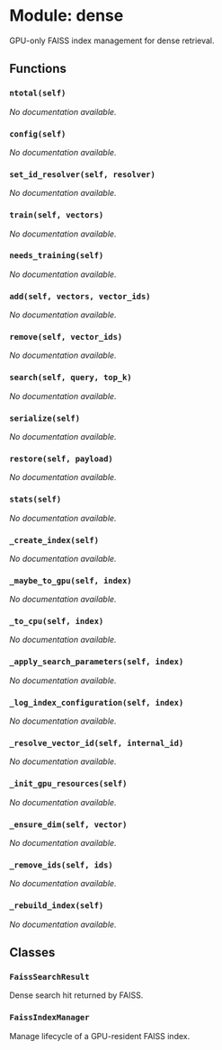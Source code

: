 # Module: dense

GPU-only FAISS index management for dense retrieval.

## Functions

### `ntotal(self)`

*No documentation available.*

### `config(self)`

*No documentation available.*

### `set_id_resolver(self, resolver)`

*No documentation available.*

### `train(self, vectors)`

*No documentation available.*

### `needs_training(self)`

*No documentation available.*

### `add(self, vectors, vector_ids)`

*No documentation available.*

### `remove(self, vector_ids)`

*No documentation available.*

### `search(self, query, top_k)`

*No documentation available.*

### `serialize(self)`

*No documentation available.*

### `restore(self, payload)`

*No documentation available.*

### `stats(self)`

*No documentation available.*

### `_create_index(self)`

*No documentation available.*

### `_maybe_to_gpu(self, index)`

*No documentation available.*

### `_to_cpu(self, index)`

*No documentation available.*

### `_apply_search_parameters(self, index)`

*No documentation available.*

### `_log_index_configuration(self, index)`

*No documentation available.*

### `_resolve_vector_id(self, internal_id)`

*No documentation available.*

### `_init_gpu_resources(self)`

*No documentation available.*

### `_ensure_dim(self, vector)`

*No documentation available.*

### `_remove_ids(self, ids)`

*No documentation available.*

### `_rebuild_index(self)`

*No documentation available.*

## Classes

### `FaissSearchResult`

Dense search hit returned by FAISS.

### `FaissIndexManager`

Manage lifecycle of a GPU-resident FAISS index.
